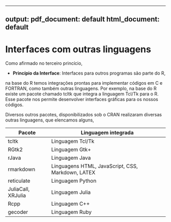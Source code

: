 
---
output:
  pdf_document: default
  html_document: default
---

# Interfaces com outras linguagens

Como afirmado no terceiro princício,

- **Princípio da Interface**: Interfaces para outros programas são parte do R,

na base do R temos integrações prontas para implementar códigos em C e FORTRAN, como também outras linguagens. Por exemplo, na base do R existe um pacote chamado tcltk que integra a linguagem Tcl/Tk para o R. Esse pacote nos permite desenvolver interfaces gráficas para os nossos códigos.

Diversos outros pacotes, disponibilizados sob o CRAN realizaram diversas outras linguagens, que elencamos alguns,


Pacote   | Linguagem integrada
--------- | ------
tcltk | Linguagem Tcl/Tk
RGtk2 | Linguagem Gtk+
rJava | Linguagem Java
rmarkdown | Linguagens HTML, JavaScript, CSS, Markdown, LATEX
reticulate | Linguagem Python
JuliaCall, XRJulia |Linguagem Julia
Rcpp | Linguagem C++
gecoder | Linguagem Ruby
